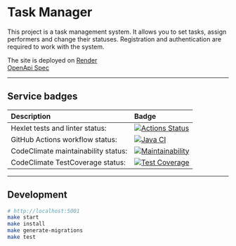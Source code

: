 # Task Manager
This project is a task management system. It allows you to set tasks, assign performers and change their statuses. Registration and authentication are required to work with the system.

The site is deployed on [Render](https://task-manager-hrgi.onrender.com)<br>
[OpenApi Spec](https://task-manager-hrgi.onrender.com/swagger-ui/index.html#/)
___
## Service badges

| Description | Badge                                                                                                                                                                                                    |
|:---|:---------------------------------------------------------------------------------------------------------------------------------------------------------------------------------------------------------|
|Hexlet tests and linter status:| [![Actions Status](https://github.com/KarUrals/java-project-73/workflows/hexlet-check/badge.svg)](https://github.com/KarUrals/java-project-73/actions)                                                   |
|GitHub Actions workflow status:| [![Java CI](https://github.com/KarUrals/java-project-73/actions/workflows/test-and-linter-check.yml/badge.svg)](https://github.com/KarUrals/java-project-73/actions/workflows/test-and-linter-check.yml) |
|CodeClimate maintainability status:| [![Maintainability](https://api.codeclimate.com/v1/badges/7965ea191cbd0aab3196/maintainability)](https://codeclimate.com/github/KarUrals/java-project-73/maintainability)                               |
|CodeClimate TestCoverage status:| [![Test Coverage](https://api.codeclimate.com/v1/badges/7965ea191cbd0aab3196/test_coverage)](https://codeclimate.com/github/KarUrals/java-project-73/test_coverage)                                      |

___
## Development
```bash
# http://localhost:5001
make start
make install
make generate-migrations
make test
```